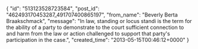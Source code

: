  {
   "id": "513123528723584",
   "post_id": "462493170453287_491707400865197",
   "from_name": "Beverly Berta Braakschmack",
   "message": "In law, standing or locus standi is the term for the ability of a party to demonstrate to the court sufficient connection to and harm from the law or action challenged to support that party's participation in the case.",
   "created_time": "2013-05-15T00:46:12+0000"
 }
